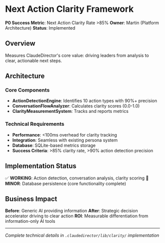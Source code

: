 # Next Action Clarity Framework

**P0 Success Metric**: Next Action Clarity Rate >85%
**Owner**: Martin (Platform Architecture)
**Status**: Implemented

## Overview

Measures ClaudeDirector's core value: driving leaders from analysis to clear, actionable next steps.

## Architecture

### Core Components
- **ActionDetectionEngine**: Identifies 10 action types with 90%+ precision
- **ConversationFlowAnalyzer**: Calculates clarity scores (0.0-1.0)
- **ClarityMeasurementSystem**: Tracks and reports metrics

### Technical Requirements
- **Performance**: <100ms overhead for clarity tracking
- **Integration**: Seamless with existing persona system
- **Database**: SQLite-based metrics storage
- **Success Criteria**: >85% clarity rate, >90% action detection precision

## Implementation Status

✅ **WORKING**: Action detection, conversation analysis, clarity scoring
🔄 **MINOR**: Database persistence (core functionality complete)

## Business Impact

**Before**: Generic AI providing information
**After**: Strategic decision accelerator driving to clear action
**ROI**: Measurable differentiation from information-only AI tools

---

*Complete technical details in `.claudedirector/lib/clarity/` implementation*
